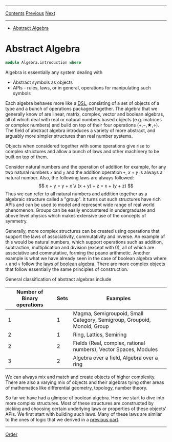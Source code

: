 ****
[Contents](contents.html)
[Previous](Logic.decidability.html)
[Next](Algebra.order.html)

<!-- START doctoc generated TOC please keep comment here to allow auto update -->
<!-- DON'T EDIT THIS SECTION, INSTEAD RE-RUN doctoc TO UPDATE -->
****

- [Abstract Algebra](#abstract-algebra)

<!-- END doctoc generated TOC please keep comment here to allow auto update -->


# Abstract Algebra

```agda
module Algebra.introduction where
```

Algebra is essentially any system dealing with

- Abstract symbols as objects
- APIs - rules, laws, or in general, operations for manipulating such symbols

Each algebra behaves more like a [DSL](https://en.wikipedia.org/wiki/Domain-specific_language), consisting of a set of objects of a type and a bunch of operations packaged together. The algebra that we generally know of are linear, matrix, complex, vector and boolean algebras, all of which deal with real or natural numbers based objects (e.g. matrices or complex numbers) and build on top of their four operations (+,−,★,÷). The field of abstract algebra introduces a variety of more abstract, and arguably more simpler structures than real number systems.

Objects when considered together with some operations give rise to complex structures and allow a bunch of laws and other machinery to be built on top of them.

Consider natural numbers and the operation of addition for example, for any two natural numbers `x` and `y` and the addition operation `+`, $x + y$ is always a natural number. Also, the following laws are always followed:
$$
x + y = y + x \\
(x + y) + z = x + (y + z)
$$
Thus we can refer to all natural numbers and addition together as a algebraic structure called a "group". It turns out such structures have rich APIs and can be used to model and represent wide range of real world phenomenon. Groups can be easily encountered in undergraduate and above level physics which makes extensive use of the concepts of symmetry.

Generally, more complex structures can be created using operations that support the laws of associativity, commutativity and inverse. An example of this would be natural numbers, which support operations such as addition, subtraction, multiplication and division (except with 0), all of which are associative and commutative, forming the peano arithmetic. Another example is what we have already seen in the case of boolean algebra where `∧` and `∨` follow the [laws of boolean algebra](./Logic.laws.html). There are more complex objects that follow essentially the same principles of construction.

General classification of abstract algebras include

| Number of Binary operations | Sets | Examples |
| --- | --- | --- |
| 1 | 1 | Magma, Semigroupoid, Small Category, Semigroup, Groupoid, Monoid, Group |
| 2 | 1 | Ring, Lattics, Semiring |
| 2 | 2 | Fields (Real, complex, rational numbers), Vector Spaces, Modules |
| 3 | 2 | Algebra over a field, Algebra over a ring |

We can always mix and match and create objects of higher complexity. There are also a varying mix of objects and their algebras tying other areas of mathematics like differential geometry, topology, number theory.

So far we have had a glimpse of boolean algebra. Here we start to dive into more complex structures. Most of these structures are constructed by picking and choosing certain underlying laws or properties of these objects' APIs. We first start with building such laws. Many of these laws are similar to the ones of logic that we derived in a [previous part](./Logic.laws.html/#operations).

****
[Order](./Algebra.order.html)
